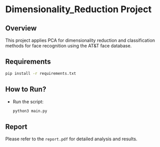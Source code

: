 # Dimensionality_Reduction Project

## Overview
This project applies PCA for dimensionality reduction and classification methods for face recognition using the AT&T face database.

## Requirements
```bash
pip install -r requirements.txt
```

## How to Run?
- Run the script:
    ```bash
    python3 main.py
    ```


## Report
Please refer to the `report.pdf` for detailed analysis and results.
